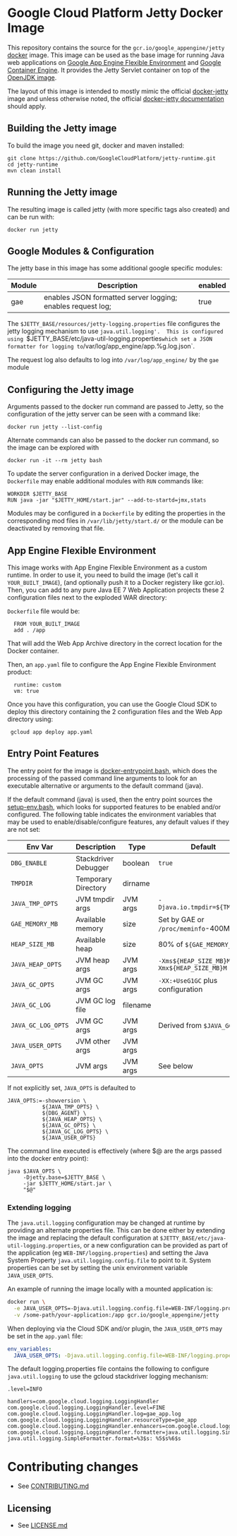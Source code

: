 # Google Cloud Platform Jetty Docker Image

This repository contains the source for the `gcr.io/google_appengine/jetty` [docker](https://docker.com) image. This image can be used as the base image for running Java web applications on [Google App Engine Flexible Environment](https://cloud.google.com/appengine/docs/flexible/java/) and [Google Container Engine](https://cloud.google.com/container-engine). It provides the Jetty Servlet container on top of the [OpenJDK image](https://github.com/GoogleCloudPlatform/openjdk-runtime).

The layout of this image is intended to mostly mimic the official [docker-jetty](https://github.com/appropriate/docker-jetty) image and unless otherwise noted, the official [docker-jetty documentation](https://github.com/docker-library/docs/tree/master/jetty) should apply.

## Building the Jetty image
To build the image you need git, docker and maven installed:
```console
git clone https://github.com/GoogleCloudPlatform/jetty-runtime.git
cd jetty-runtime
mvn clean install
```

## Running the Jetty image
The resulting image is called jetty (with more specific tags also created)
and can be run with:
```console
docker run jetty
```
## Google Modules & Configuration
The jetty base in this image has some additional google specific modules:

Module | Description | enabled
-------|-------------|------- 
 gae   | enables JSON formatted server logging; enables request log; | true  

The `$JETTY_BASE/resources/jetty-logging.properties` file configures the
jetty logging mechanism to use `java.util.logging'.  This is configured
using `$JETTY_BASE/etc/java-util-logging.properties` which set a JSON formatter
for logging to `/var/log/app_engine/app.%g.log.json`.  

The request log also defaults to log into `/var/log/app_engine/` by the 
`gae` module

## Configuring the Jetty image
Arguments passed to the docker run command are passed to Jetty, so the 
configuration of the jetty server can be seen with a command like:
```console
docker run jetty --list-config
```

Alternate commands can also be passed to the docker run command, so the
image can be explored with 
```console
docker run -it --rm jetty bash
```

To update the server configuration in a derived Docker image, the `Dockerfile` may
enable additional modules with `RUN` commands like:
```
WORKDIR $JETTY_BASE
RUN java -jar "$JETTY_HOME/start.jar" --add-to-startd=jmx,stats
```
Modules may be configured in a `Dockerfile` by editing the properties in the corresponding mod files in `/var/lib/jetty/start.d/` or the module can be deactivated by removing that file.

## App Engine Flexible Environment
This image works with App Engine Flexible Environment as a custom runtime.
In order to use it, you need to build the image (let's call it `YOUR_BUILT_IMAGE`), (and optionally push it to a Docker registery like gcr.io). Then, you can add to any pure Java EE 7 Web Application projects these 2 configuration files next to the exploded WAR directory:

`Dockerfile` file would be:
      
      FROM YOUR_BUILT_IMAGE
      add . /app
      
That will add the Web App Archive directory in the correct location for the Docker container.

Then, an `app.yaml` file to configure the App Engine Flexible Environment product:

      runtime: custom
      vm: true
      
Once you have this configuration, you can use the Google Cloud SDK to deploy this directory containing the 2 configuration files and the Web App directory using:

     gcloud app deploy app.yaml
     

## Entry Point Features
The entry point for the image is [docker-entrypoint.bash](https://github.com/GoogleCloudPlatform/jetty-runtime/blob/master/jetty9/src/main/docker/docker-entrypoint.bash), which does the processing of the passed command line arguments to look for an executable alternative or arguments to the default command (java).

If the default command (java) is used, then the entry point sources the [setup-env.bash](https://github.com/GoogleCloudPlatform/openjdk-runtime/blob/master/openjdk8/src/main/docker/setup-env.bash), which looks for supported features to be enabled and/or configured.  The following table indicates the environment variables that may be used to enable/disable/configure features, any default values if they are not set: 

|Env Var           | Description         | Type     | Default                                     |
|------------------|---------------------|----------|---------------------------------------------|
|`DBG_ENABLE`      | Stackdriver Debugger| boolean  | `true`                                      |
|`TMPDIR`          | Temporary Directory | dirname  |                                             |
|`JAVA_TMP_OPTS`   | JVM tmpdir args     | JVM args | `-Djava.io.tmpdir=${TMPDIR}`                |
|`GAE_MEMORY_MB`   | Available memory    | size     | Set by GAE or `/proc/meminfo`-400M          |
|`HEAP_SIZE_MB`    | Available heap      | size     | 80% of `${GAE_MEMORY_MB}`                   |
|`JAVA_HEAP_OPTS`  | JVM heap args       | JVM args | `-Xms${HEAP_SIZE_MB}M -Xmx${HEAP_SIZE_MB}M` |
|`JAVA_GC_OPTS`    | JVM GC args         | JVM args | `-XX:+UseG1GC` plus configuration           |
|`JAVA_GC_LOG`     | JVM GC log file     | filename |                                             |
|`JAVA_GC_LOG_OPTS`| JVM GC args         | JVM args | Derived from `$JAVA_GC_LOG`                 |
|`JAVA_USER_OPTS`  | JVM other args      | JVM args |                                             |
|`JAVA_OPTS`       | JVM args            | JVM args | See below                                   |

If not explicitly set, `JAVA_OPTS` is defaulted to 
```
JAVA_OPTS:=-showversion \
           ${JAVA_TMP_OPTS} \
           ${DBG_AGENT} \
           ${JAVA_HEAP_OPTS} \
           ${JAVA_GC_OPTS} \
           ${JAVA_GC_LOG_OPTS} \
           ${JAVA_USER_OPTS}
```

The command line executed is effectively (where $@ are the args passed into the docker entry point):
```
java $JAVA_OPTS \
     -Djetty.base=$JETTY_BASE \
     -jar $JETTY_HOME/start.jar \
     "$@"
```
### Extending logging
The `java.util.logging` configuration may be changed at runtime by providing an alternate
properties file. This can be done either by extending the image and replacing the
default configuration at `$JETTY_BASE/etc/java-util-logging.properties`, or a new
configuration can be provided as part of the application (eg `WEB-INF/logging.properties`)
and setting the Java System Property `java.util.logging.config.file` to point to it.
System properties can be set by setting the unix environment variable `JAVA_USER_OPTS`.

An example of running the image locally with a mounted application is:
```bash
docker run \
  -e JAVA_USER_OPTS=-Djava.util.logging.config.file=WEB-INF/logging.properties \
  -v /some-path/your-application:/app gcr.io/google_appengine/jetty
```

When deploying via the Cloud SDK and/or plugin, the `JAVA_USER_OPTS` may be set in
the `app.yaml` file:
```yaml
env_variables:
  JAVA_USER_OPTS: -Djava.util.logging.config.file=WEB-INF/logging.properties
```

The default logging.properties file contains the following to configure `java.util.logging`
to use the gcloud stackdriver logging mechanism:
```
.level=INFO

handlers=com.google.cloud.logging.LoggingHandler
com.google.cloud.logging.LoggingHandler.level=FINE
com.google.cloud.logging.LoggingHandler.log=gae_app.log
com.google.cloud.logging.LoggingHandler.resourceType=gae_app
com.google.cloud.logging.LoggingHandler.enhancers=com.google.cloud.logging.GaeFlexLoggingEnhancer
com.google.cloud.logging.LoggingHandler.formatter=java.util.logging.SimpleFormatter
java.util.logging.SimpleFormatter.format=%3$s: %5$s%6$s
```

# Contributing changes

* See [CONTRIBUTING.md](CONTRIBUTING.md)

## Licensing

* See [LICENSE.md](LICENSE)
